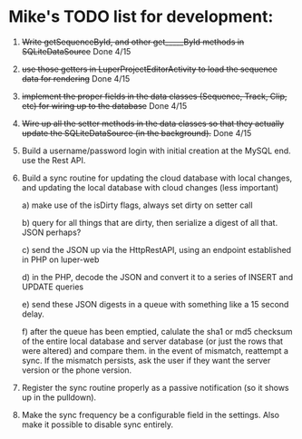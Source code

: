 Mike's TODO list for development:
=================================

1. ~~Write getSequenceById, and other get_____ById methods in SQLiteDataSource~~ Done 4/15
2. ~~use those getters in LuperProjectEditorActivity to load the sequence data for rendering~~ Done 4/15
3. ~~implement the proper fields in the data classes (Sequence, Track, Clip, etc) for wiring up to the database~~ Done 4/15
4. ~~Wire up all the setter methods in the data classes so that they actually update the SQLiteDataSource (in the background).~~ Done 4/15
5. Build a username/password login with initial creation at the MySQL end.  use the Rest API.
6. Build a sync routine for updating the cloud database with local changes, and updating the local database with cloud changes (less important)

	a) make use of the isDirty flags, always set dirty on setter call

	b) query for all things that are dirty, then serialize a digest of all that.  JSON perhaps?

	c) send the JSON up via the HttpRestAPI, using an endpoint established in PHP on luper-web

	d) in the PHP, decode the JSON and convert it to a series of INSERT and UPDATE queries

	e) send these JSON digests in a queue with something like a 15 second delay.

	f) after the queue has been emptied, calulate the sha1 or md5 checksum of the entire local database and server database (or just the rows that were altered) and compare them.  in the event of mismatch, reattempt a sync.  If the mismatch persists, ask the user if they want the server version or the phone version.
7. Register the sync routine properly as a passive notification (so it shows up in the pulldown).
8. Make the sync frequency be a configurable field in the settings.  Also make it possible to disable sync entirely.
